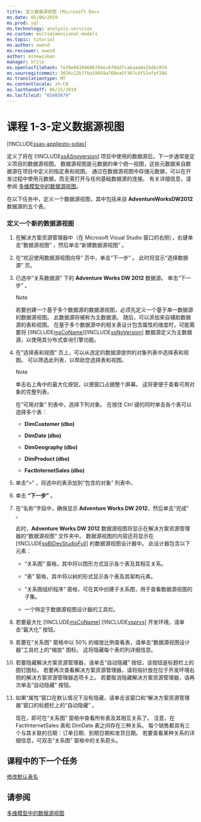 ```yaml
---
title: 定义数据源视图 |Microsoft Docs
ms.date: 05/06/2019
ms.prod: sql
ms.technology: analysis-services
ms.custom: multidimensional-models
ms.topic: tutorial
ms.author: owend
ms.reviewer: owend
author: minewiskan
manager: kfile
ms.openlocfilehash: 7e39e08104606784ec6f8dd7cabaaa0a35dbc834
ms.sourcegitcommit: 3026c22b7fba19059a769ea5f367c4f51efaf286
ms.translationtype: MT
ms.contentlocale: zh-CN
ms.lasthandoff: 06/15/2019
ms.locfileid: "65403679"
---
```

# <a name="lesson-1-3---defining-a-data-source-view"></a>课程 1-3-定义数据源视图
[!INCLUDE[ssas-appliesto-sqlas](../../includes/ssas-appliesto-sqlas.md)]

定义了将在 [!INCLUDE[ssASnoversion](../../includes/ssasnoversion-md.md)] 项目中使用的数据源后，下一步通常是定义项目的数据源视图。 数据源视图是元数据的单个统一视图，这些元数据来自数据源在项目中定义的指定表和视图。 通过在数据源视图中存储元数据，可以在开发过程中使用元数据，而无需打开与任何基础数据源的连接。 有关详细信息，请参阅 [多维模型中的数据源视图](../multidimensional-models/data-source-views-in-multidimensional-models.md)。  
  
在以下任务中，定义一个数据源视图，其中包括来自 **AdventureWorksDW2012** 数据源的五个表。  
  
### <a name="to-define-a-new-data-source-view"></a>定义一个新的数据源视图  
  
1.  在解决方案资源管理器中（在 Microsoft Visual Studio 窗口的右侧），右键单击“数据源视图”  ，然后单击“新建数据源视图”  。  
  
2.  在“欢迎使用数据源视图向导”  页中，单击“下一步”  。 此时将显示“选择数据源”  页。  
  
3.  已选中“关系数据源”  下的 **Adventure Works DW 2012** 数据源。 单击“下一步”  。  
  
    > [!NOTE]  
    > 若要创建一个基于多个数据源的数据源视图，必须先定义一个基于单一数据源的数据源视图。 此数据源将被称为主数据源。 随后，可以添加来自辅助数据源的表和视图。 在基于多个数据源中的相关表设计包含属性的维度时，可能需要将 [!INCLUDE[msCoName](../../includes/msconame-md.md)][!INCLUDE[ssNoVersion](../../includes/ssnoversion-md.md)] 数据源定义为主数据源，以使用其分布式查询引擎功能。  
  
4.  在“选择表和视图”  页上，可以从选定的数据源提供的对象列表中选择表和视图。 可以筛选此列表，以帮助您选择表和视图。  
  
    > [!NOTE]  
    > 单击右上角中的最大化按钮，以便窗口占据整个屏幕。 这将更便于查看可用对象的完整列表。  
  
    在“可用对象”  列表中，选择下列对象。 在按住 Ctrl 键的同时单击各个表可以选择多个表：  
  
    -   **DimCustomer (dbo)**  
  
    -   **DimDate (dbo)**  
  
    -   **DimGeography (dbo)**  
  
    -   **DimProduct (dbo)**  
  
    -   **FactInternetSales (dbo)**  
  
5.  单击“>”  ，将选中的表添加到“包含的对象”  列表中。  
  
6.  单击 **“下一步”** 。  
  
7.  在“名称”字段中，确保显示 **Adventure Works DW 2012**，然后单击“完成”  。  
  
    此时，**Adventure Works DW 2012** 数据源视图将显示在解决方案资源管理器的“数据源视图”  文件夹中。 数据源视图的内容还将显示在 [!INCLUDE[ssBIDevStudioFull](../../includes/ssbidevstudiofull-md.md)] 的数据源视图设计器中。 此设计器包含以下元素：  
  
    -   “关系图”  窗格，其中将以图形方式显示各个表及其相互关系。  
  
    -   “表”  窗格，其中将以树的形式显示各个表及其架构元素。  
  
    -   “关系图组织程序”  窗格，可在其中创建子关系图，用于查看数据源视图的子集。  
  
    -   一个特定于数据源视图设计器的工具栏。  
  
8.  若要最大化 [!INCLUDE[msCoName](../../includes/msconame-md.md)] [!INCLUDE[vsprvs](../../includes/vsprvs-md.md)] 开发环境，请单击“最大化”  按钮。  
  
9. 若要在“关系图”  窗格中以 50% 的缩放比例查看表，请单击“数据源视图设计器”工具栏上的“缩放”  图标。 这将隐藏每个表的列详细信息。  
  
10. 若要隐藏解决方案资源管理器，请单击“自动隐藏”  按钮，该按钮是标题栏上的图钉图标。 若要再次查看解决方案资源管理器，请将指针放在位于开发环境右侧的解决方案资源管理器选项卡上。 若要取消隐藏解决方案资源管理器，请再次单击“自动隐藏”  按钮。  
  
11. 如果“属性”窗口在默认情况下没有隐藏，请单击该窗口和“解决方案资源管理器”窗口的标题栏上的“自动隐藏”  。  
  
    现在，即可在“关系图”  窗格中查看所有表及其相互关系了。 注意，在 FactInternetSales 表和 DimDate 表之间存在三种关系。 每个销售都具有三个与其关联的日期：订单日期、到期日期和发货日期。 若要查看某种关系的详细信息，可双击“关系图”  窗格中的关系箭头。  
  
## <a name="next-task-in-lesson"></a>课程中的下一个任务  
[修改默认表名](lesson-1-4-modifying-default-table-names.md)  
  
## <a name="see-also"></a>请参阅  
[多维模型中的数据源视图](../multidimensional-models/data-source-views-in-multidimensional-models.md)  
  
  
  

